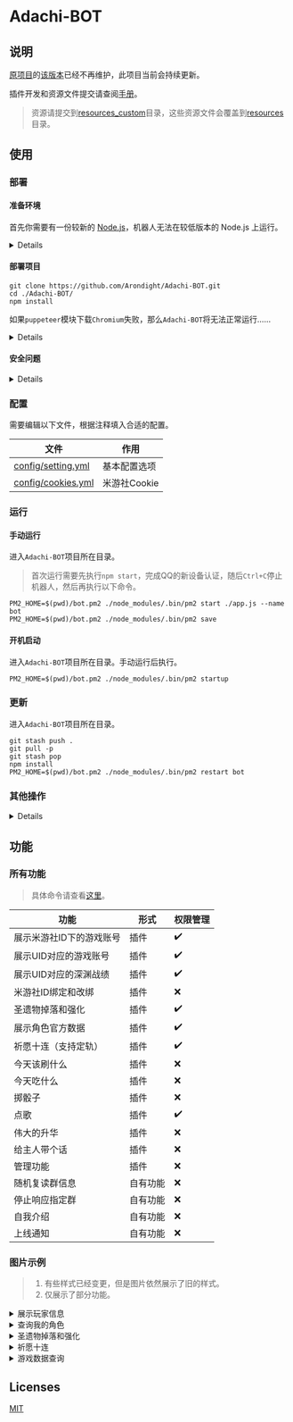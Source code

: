# Adachi-BOT

## 说明

[原项目](https://github.com/SilveryStar/Adachi-BOT)的[该版本](https://github.com/SilveryStar/Adachi-BOT/tree/ver1.4.6)已经不再维护，此项目当前会持续更新。

插件开发和资源文件提交请查阅[手册](docs/README.md)。

> 资源请提交到[resources\_custom](resources\_custom/)目录，这些资源文件会覆盖到[resources](resources)目录。

## 使用

### 部署

#### 准备环境

首先你需要有一份较新的 [Node.js](https://nodejs.org/en/download/)，机器人无法在较低版本的 Node.js 上运行。

<details>

##### CentOS、RHEL

```
sudo yum -y remove nodejs
curl -fsSL https://rpm.nodesource.com/setup_16.x | sudo -E bash -
sudo yum -y install nodejs
```

##### Ubuntu、Debian

```
sudo apt -y remove nodejs
curl -fsSL https://deb.nodesource.com/setup_16.x | sudo -E bash -
sudo apt -y install nodejs
```

</details>

#### 部署项目

```
git clone https://github.com/Arondight/Adachi-BOT.git
cd ./Adachi-BOT/
npm install
```

如果`puppeteer`模块下载`Chromium`失败，那么`Adachi-BOT`将无法正常运行……

<details>

此时你有三种选择。首先删除`./node_modules/`目录。

其一，使用系统自带的`Chromium`，这里以`CentOS`为例，执行以下命令。

> 这里需要找到`Chromium`的二进制可执行文件路径，而非启动脚本或其链接的路径。

```
sudo yum -y install epel-release
sudo yum -y install chromium
grep PUPPETEER_EXECUTABLE_PATH ~/.bashrc || ( echo 'export PUPPETEER_EXECUTABLE_PATH=/usr/lib64/chromium-browser/chromium-browser' | tee -a ~/.bashrc )
source ~/.bashrc
PUPPETEER_SKIP_CHROMIUM_DOWNLOAD=true npm install
```

其二，通过任意合法途径获得一个可以访问国际互联网的`http`代理，然后执行以下命令。

```
npm_config_proxy=http://<ip>:<port> npm install
```

其三，尝试改用`Firefox`，执行以下命令。

```
PUPPETEER_PRODUCT=firefox npm install
```

</details>

#### 安全问题

<details>

`Adachi-BOT`会在`9934`端口启用一个`http://`文件服务，并使用`http://localhost:9934`访问资源文件。这可能会造成一些安全问题，建议使用防火墙管控一下`9934`端口。因为访问资源文件使用了本地回环，所以防火墙不会影响机器人的正常运行。

这里以`CentOS`为例，演示如何使用防火墙管控`9934`端口，执行以下命令。

```
sudo yum -y install firewalld
sudo systemctl enable --now firewalld.service
sudo firewall-cmd --remove-port=9934/tcp --permanent
sudo firewall-cmd --reload
sudo firewall-cmd --list-all
```

> 配置防火墙可能会对你的其他服务产生影响，你需要手动配置（`--add-port`、`--add-service`）白名单来开启所需端口。

</details>

### 配置

需要编辑以下文件，根据注释填入合适的配置。

| 文件 | 作用 |
| --- | --- |
| [config/setting.yml](config/setting.yml) | 基本配置选项 |
| [config/cookies.yml](config/cookies.yml) | 米游社Cookie |

### 运行

#### 手动运行

进入`Adachi-BOT`项目所在目录。

> 首次运行需要先执行`npm start`，完成QQ的新设备认证，随后`Ctrl+C`停止机器人，然后再执行以下命令。

```
PM2_HOME=$(pwd)/bot.pm2 ./node_modules/.bin/pm2 start ./app.js --name bot
PM2_HOME=$(pwd)/bot.pm2 ./node_modules/.bin/pm2 save
```

#### 开机启动

进入`Adachi-BOT`项目所在目录。手动运行后执行。

```
PM2_HOME=$(pwd)/bot.pm2 ./node_modules/.bin/pm2 startup
```

### 更新

进入`Adachi-BOT`项目所在目录。

```
git stash push .
git pull -p
git stash pop
npm install
PM2_HOME=$(pwd)/bot.pm2 ./node_modules/.bin/pm2 restart bot
```

### 其他操作

<details>

#### 查看状态

进入`Adachi-BOT`项目所在目录。

```
PM2_HOME=$(pwd)/bot.pm2 ./node_modules/.bin/pm2 list bot
```

#### 查看日志

进入`Adachi-BOT`项目所在目录。

```
PM2_HOME=$(pwd)/bot.pm2 ./node_modules/.bin/pm2 log bot
```

#### 手动停止

进入`Adachi-BOT`项目所在目录。

```
PM2_HOME=$(pwd)/bot.pm2 ./node_modules/.bin/pm2 stop bot
```

</details>

## 功能

### 所有功能

> 具体命令请查看[这里](src/plugins/tools/help.js)。

| 功能 | 形式 | 权限管理 |
| --- | --- | --- |
| 展示米游社ID下的游戏账号 | 插件 | ✔️ |
| 展示UID对应的游戏账号 | 插件 | ✔️ |
| 展示UID对应的深渊战绩 | 插件 | ✔️ |
| 米游社ID绑定和改绑 | 插件 | ❌ |
| 圣遗物掉落和强化 | 插件 | ✔️ |
| 展示角色官方数据 | 插件 | ✔️ |
| 祈愿十连（支持定轨） | 插件 | ✔️ |
| 今天该刷什么 | 插件 | ❌ |
| 今天吃什么 | 插件 | ❌ |
| 掷骰子 | 插件 | ❌ |
| 点歌 | 插件 | ✔️ |
| 伟大的升华 | 插件 | ❌ |
| 给主人带个话 | 插件 | ❌ |
| 管理功能 | 插件 | ❌ |
| 随机复读群信息 | 自有功能 | ❌ |
| 停止响应指定群 | 自有功能 | ❌ |
| 自我介绍 | 自有功能 | ❌ |
| 上线通知 | 自有功能 | ❌ |

### 图片示例

> 1. 有些样式已经变更，但是图片依然展示了旧的样式。
> 2. 仅展示了部分功能。

<details>
<summary>展示玩家信息</summary>
<div align="center">
  <img src="https://github.com/SilveryStar/image/blob/master/Adachi-BOT/CardExample.png" alt="ERROR">
</div>
</details>

<details>
<summary>查询我的角色</summary>
<div align="center">
  <img src="https://github.com/SilveryStar/image/blob/master/Adachi-BOT-v2/anemo-character.png" alt="ERROR">
</div>
</details>

<details>
<summary>圣遗物掉落和强化</summary>
<div align="center">
  <img src="https://github.com/SilveryStar/image/blob/master/Adachi-BOT-v2/artifact-init.png" alt="ERROR">
  <img src="https://github.com/SilveryStar/image/blob/master/Adachi-BOT-v2/artifact-rein.png" alt="ERROR">
</div>
</details>

<details>
<summary>祈愿十连</summary>
<div align="center">
  <img src="https://github.com/SilveryStar/image/blob/master/Adachi-BOT-v2/character-wish.png" alt="ERROR">
</div>
</details>

<details>
<summary>游戏数据查询</summary>
<div align="center">
  <img src="https://github.com/SilveryStar/image/blob/master/Adachi-BOT-v2/character-info-4.png" alt="ERROR">
  <img src="https://github.com/SilveryStar/image/blob/master/Adachi-BOT-v2/weapon-info-4.png" alt="ERROR">
</div>
</details>

## Licenses

[MIT](LICENSE)

